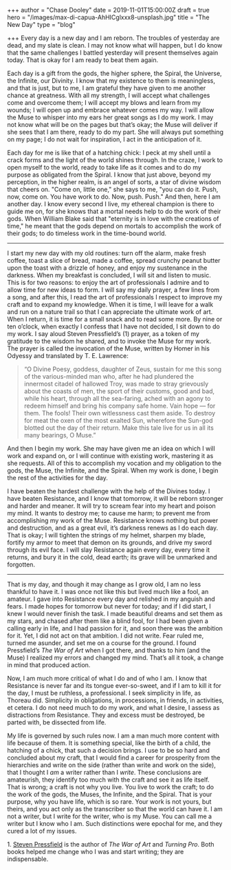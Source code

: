 +++
author = "Chase Dooley"
date = 2019-11-01T15:00:00Z
draft = true
hero = "/images/max-di-capua-AhHICglxxx8-unsplash.jpg"
title = "The New Day"
type = "blog"

+++
Every day is a new day and I am reborn. The troubles of yesterday are dead, and my slate is clean. I may not know what will happen, but I do know that the same challenges I battled yesterday will present themselves again today. That is okay for I am ready to beat them again.

Each day is a gift from the gods, the higher sphere, the Spiral, the Universe, the Infinite, our Divinity. I know that my existence to them is meaningless, and that is just, but to me, I am grateful they have given to me another chance at greatness. With all my strength, I will accept what challenges come and overcome them; I will accept my blows and learn from my wounds; I will open up and embrace whatever comes my way. I will allow the Muse to whisper into my ears her great songs as I do my work. I may not know what will be on the pages but that’s okay; the Muse will deliver if she sees that I am there, ready to do my part. She will always put something on my page; I do not wait for inspiration, I act in the anticipation of it.

Each day for me is like that of a hatching chick: I peck at my shell until a crack forms and the light of the world shines through. In the craze, I work to open myself to the world, ready to take life as it comes and to do my purpose as obligated from the Spiral. I know that just above, beyond my perception, in the higher realm, is an angel of sorts, a star of divine wisdom that cheers on. "Come on, little one," she says to me, "you can do it. Push, now, come on. You have work to do. Now, push. Push." And then, here I am another day. I know every second I live, my ethereal champion is there to guide me on, for she knows that a mortal needs help to do the work of their gods. When William Blake said that "eternity is in love with the creations of time," he meant that the gods depend on mortals to accomplish the work of their gods; to do timeless work in the time-bound world.

***

I start my new day with my old routines: turn off the alarm, make fresh coffee, toast a slice of bread, made a coffee, spread crunchy peanut butter upon the toast with a drizzle of honey, and enjoy my sustenance in the darkness. When my breakfast is concluded, I will sit and listen to music. This is for two reasons: to enjoy the art of professionals I admire and to allow time for new ideas to form. I will say my daily prayer, a few lines from a song, and after this, I read the art of professionals I respect to improve my craft and to expand my knowledge. When it is time, I will leave for a walk and run on a nature trail so that I can appreciate the ultimate work of art. When I return, it is time for a small snack and to read some more. By nine or ten o’clock, when exactly I confess that I have not decided, I sit down to do my work. I say aloud Steven Pressfield’s (1) prayer, as a token of my gratitude to the wisdom he shared, and to invoke the Muse for my work. The prayer is called the invocation of the Muse, written by Homer in his Odyessy and translated by T. E. Lawrence:

> “O Divine Poesy, goddess, daughter of Zeus, sustain for me this song of the various-minded man who, after he had plundered the innermost citadel of hallowed Troy, was made to stray grievously about the coasts of men, the sport of their customs, good and bad, while his heart, through all the sea-faring, ached with an agony to redeem himself and bring his company safe home. Vain hope — for them. The fools! Their own witlessness cast them aside. To destroy for meat the oxen of the most exalted Sun, wherefore the Sun-god blotted out the day of their return. Make this tale live for us in all its many bearings, O Muse.”

And then I begin my work. She may have given me an idea on which I will work and expand on, or I will continue with existing work, mastering it as she requests. All of this to accomplish my vocation and my obligation to the gods, the Muse, the Infinite, and the Spiral. When my work is done, I begin the rest of the activities for the day.

I have beaten the hardest challenge with the help of the Divines today. I have beaten Resistance, and I know that tomorrow, it will be reborn stronger and harder and meaner. It will try to scream fear into my heart and poison my mind. It wants to destroy me; to cause me harm; to prevent me from accomplishing my work of the Muse. Resistance knows nothing but power and destruction, and as a great evil, it’s darkness renews as I do each day. That is okay; I will tighten the strings of my helmet, sharpen my blade, fortify my armor to meet that demon on its grounds, and drive my sword through its evil face. I will slay Resistance again every day, every time it returns, and bury it in the cold, dead earth; its grave will be unmarked and forgotten.

***

That is my day, and though it may change as I grow old, I am no less thankful to have it. I was once not like this but lived much like a fool, an amateur. I gave into Resistance every day and relished in my anguish and fears. I made hopes for tomorrow but never for today; and if I did start, I knew I would never finish the task. I made beautiful dreams and set them as my stars, and chased after them like a blind fool, for I had been given a calling early in life, and I had passion for it, and soon there was the ambition for it. Yet, I did not act on that ambition. I did not write. Fear ruled me, turned me asunder, and set me on a course for the ground. I found Pressfield’s _The War of Art_ when I got there, and thanks to him (and the Muse) I realized my errors and changed my mind. That’s all it took, a change in mind that produced action.

Now, I am much more critical of what I do and of who I am. I know that Resistance is never far and its tongue ever-so-sweet, and if I am to kill it for the day, I must be ruthless, a professional. I seek simplicity in life, as Thoreau did. Simplicity in obligations, in processions, in friends, in activities, et cetera. I do not need much to do my work, and what I desire, I assess as distractions from Resistance. They and excess must be destroyed, be parted with, be dissected from life.

My life is governed by such rules now. I am a man much more content with life because of them. It is something special, like the birth of a child, the hatching of a chick, that such a decision brings. I use to be so hard and concluded about my craft, that I would find a career for prosperity from the hierarchies and write on the side (rather than write and work on the side), that I thought I _am_ a writer rather than I _write_. These conclusions are amateurish, they identify too much with the craft and see it as life itself. That is wrong; a craft is not why you live. You live to work the craft; to do the work of the gods, the Muses, the Infinite, and the Spiral. That is your purpose, why you have life, which is so rare. Your work is not yours, but theirs, and you act only as the transcriber so that the world can have it. I am not a writer, but I write for the writer, who is my Muse. You can call me a writer but I know who I am. Such distinctions were epochal for me, and they cured a lot of my issues.

1\. [Steven Pressfield](https://stevenpressfield.com/ "Steven Pressfield") is the author of _The War of Art_ and _Turning Pro_. Both books helped me change who I was and start writing; they are indispensable.